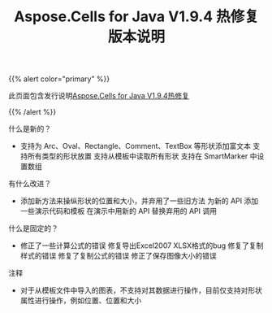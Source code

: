 ﻿---
title: Aspose.Cells for Java V1.9.4 热修复版本说明
type: docs
weight: 20
url: /zh/java/aspose-cells-for-java-v1-9-4-hot-fix-release-notes/
---
{{% alert color="primary" %}} 

此页面包含发行说明[Aspose.Cells for Java V1.9.4热修复](https://downloads.aspose.com/cells/java/new-releases/aspose.cells-for-java-v1.9.4-hot-fix/)

{{% /alert %}} 

什么是新的？

- 支持为 Arc、Oval、Rectangle、Comment、TextBox 等形状添加富文本
支持所有类型的形状放置
支持从模板中读取所有形状
支持在 SmartMarker 中设置数组

有什么改进？

- 添加新方法来操纵形状的位置和大小，并弃用了一些旧方法
为新的 API 添加一些演示代码和模板
在演示中用新的 API 替换弃用的 API 调用

什么是固定的？

- 修正了一些计算公式的错误
修复导出Excel2007 XLSX格式的bug
修复了复制样式的错误
修复了复制公式的错误
修正了保存图像大小的错误

注释

- 对于从模板文件中导入的图表，不支持对其数据进行操作，目前仅支持对形状属性进行操作，例如位置、位置和大小
